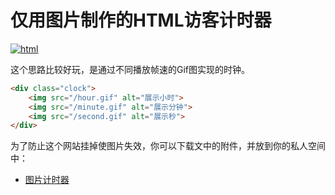 # 仅用图片制作的HTML访客计时器

[![html](https://attachment.soulteary.com/common/sablog-post-headline/html.gif "html")](/attachment.soulteary.com/common/sablog-post-headline/html.gif)

这个思路比较好玩，是通过不同播放帧速的Gif图实现的时钟。

```html
<div class="clock">
    <img src="/hour.gif" alt="展示小时">
    <img src="/minute.gif" alt="展示分钟">
    <img src="/second.gif" alt="展示秒">
</div>
```

为了防止这个网站挂掉使图片失效，你可以下载文中的附件，并放到你的私人空间中：

- [图片计时器](https://attachment.soulteary.com/2007/09/pic_counts.rar)
